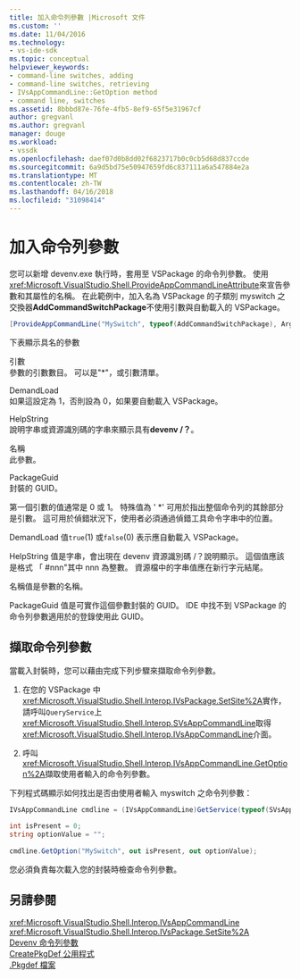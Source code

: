 ```yaml
---
title: 加入命令列參數 |Microsoft 文件
ms.custom: ''
ms.date: 11/04/2016
ms.technology:
- vs-ide-sdk
ms.topic: conceptual
helpviewer_keywords:
- command-line switches, adding
- command-line switches, retrieving
- IVsAppCommandLine::GetOption method
- command line, switches
ms.assetid: 8bbbd87e-76fe-4fb5-8ef9-65f5e31967cf
author: gregvanl
ms.author: gregvanl
manager: douge
ms.workload:
- vssdk
ms.openlocfilehash: daef07d0b8dd02f6823717b0c0cb5d68d837ccde
ms.sourcegitcommit: 6a9d5bd75e50947659fd6c837111a6a547884e2a
ms.translationtype: MT
ms.contentlocale: zh-TW
ms.lasthandoff: 04/16/2018
ms.locfileid: "31098414"
---
```

# <a name="adding-command-line-switches"></a>加入命令列參數
您可以新增 devenv.exe 執行時，套用至 VSPackage 的命令列參數。 使用<xref:Microsoft.VisualStudio.Shell.ProvideAppCommandLineAttribute>來宣告參數和其屬性的名稱。 在此範例中，加入名為 VSPackage 的子類別 myswitch 之交換器**AddCommandSwitchPackage**不使用引數與自動載入的 VSPackage。  
  
```csharp  
[ProvideAppCommandLine("MySwitch", typeof(AddCommandSwitchPackage), Arguments = "0", DemandLoad = 1)]  
```  
  
 下表顯示具名的參數  
  
 引數  
 參數的引數數目。 可以是"*"，或引數清單。  
  
 DemandLoad  
 如果這設定為 1，否則設為 0，如果要自動載入 VSPackage。  
  
 HelpString  
 說明字串或資源識別碼的字串來顯示具有**devenv /？**。  
  
 名稱  
 此參數。  
  
 PackageGuid  
 封裝的 GUID。  
  
 第一個引數的值通常是 0 或 1。 特殊值為 ' *' 可用於指出整個命令列的其餘部分是引數。 這可用於偵錯狀況下，使用者必須通過偵錯工具命令字串中的位置。  
  
 DemandLoad 值`true`(1) 或`false`(0) 表示應自動載入 VSPackage。  
  
 HelpString 值是字串，會出現在 devenv 資源識別碼 /？說明顯示。 這個值應該是格式 「 #nnn"其中 nnn 為整數。 資源檔中的字串值應在新行字元結尾。  
  
 名稱值是參數的名稱。  
  
 PackageGuid 值是可實作這個參數封裝的 GUID。 IDE 中找不到 VSPackage 的命令列參數適用於的登錄使用此 GUID。  
  
## <a name="retrieving-command-line-switches"></a>擷取命令列參數  
 當載入封裝時，您可以藉由完成下列步驟來擷取命令列參數。  
  
1.  在您的 VSPackage 中<xref:Microsoft.VisualStudio.Shell.Interop.IVsPackage.SetSite%2A>實作，請呼叫`QueryService`上<xref:Microsoft.VisualStudio.Shell.Interop.SVsAppCommandLine>取得<xref:Microsoft.VisualStudio.Shell.Interop.IVsAppCommandLine>介面。  
  
2.  呼叫<xref:Microsoft.VisualStudio.Shell.Interop.IVsAppCommandLine.GetOption%2A>擷取使用者輸入的命令列參數。  
  
 下列程式碼顯示如何找出是否由使用者輸入 myswitch 之命令列參數：  
  
```csharp  
IVsAppCommandLine cmdline = (IVsAppCommandLine)GetService(typeof(SVsAppCommandLine));  
  
int isPresent = 0;  
string optionValue = "";  
  
cmdline.GetOption("MySwitch", out isPresent, out optionValue);  
```  
  
 您必須負責每次載入您的封裝時檢查命令列參數。  
  
## <a name="see-also"></a>另請參閱  
 <xref:Microsoft.VisualStudio.Shell.Interop.IVsAppCommandLine>   
 <xref:Microsoft.VisualStudio.Shell.Interop.IVsPackage.SetSite%2A>   
 [Devenv 命令列參數](../ide/reference/devenv-command-line-switches.md)   
 [CreatePkgDef 公用程式](../extensibility/internals/createpkgdef-utility.md)   
 [.Pkgdef 檔案](../extensibility/modifying-the-isolated-shell-by-using-the-dot-pkgdef-file.md)